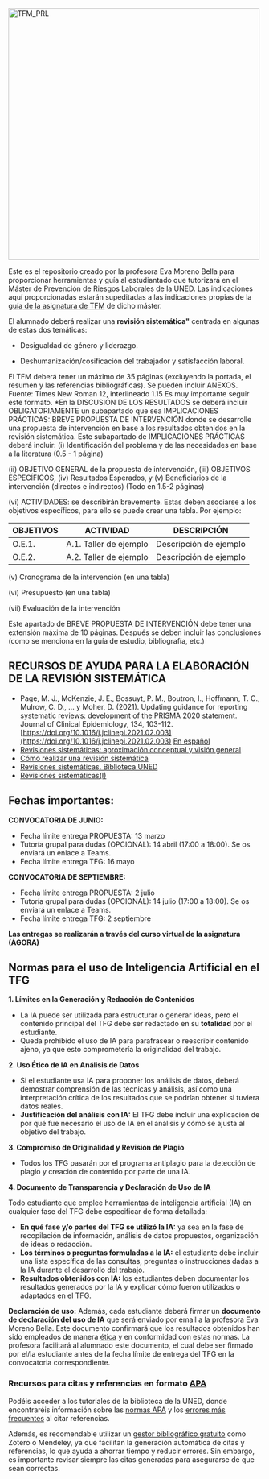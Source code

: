 <img width="500" alt="TFM_PRL" src="https://github.com/user-attachments/assets/0b97ea77-df0b-4867-8374-ee195c063cdb" />

Este es el repositorio creado por la profesora Eva Moreno Bella para proporcionar herramientas y guía al estudiantado que tutorizará en el Máster de Prevención de Riesgos Laborales de la UNED. Las indicaciones aquí proporcionadas estarán supeditadas a las indicaciones propias de la [guía de la asignatura de TFM](https://www.uned.es/universidad/inicio/intranet-general/estudios/masteres/guia-unica-masterpos.html?codAsignatura=22207124&idContenido=1) de dicho máster.

El alumnado deberá realizar una **revisión sistemática"** centrada en algunas de estas dos temáticas:

- Desigualdad de género y liderazgo.

- Deshumanización/cosificación del trabajador y satisfacción laboral.

El TFM deberá tener un máximo de 35 páginas (excluyendo la portada, el resumen y las referencias bibliográficas). Se pueden incluir ANEXOS. Fuente: Times New Roman 12, interlineado 1.15
Es muy importante seguir este formato.
*En la DISCUSIÓN DE LOS RESULTADOS se deberá incluir OBLIGATORIAMENTE un subapartado que sea IMPLICACIONES PRÁCTICAS: BREVE PROPUESTA DE INTERVENCIÓN donde se desarrolle una propuesta de intervención en base a los resultados obtenidos en la revisión sistemática. Este subapartado de IMPLICACIONES PRÁCTICAS deberá incluir:
(i) Identificación del problema y de las necesidades en base a la literatura (0.5 - 1 página)

(ii) OBJETIVO GENERAL de la propuesta de intervención, (iii) OBJETIVOS ESPECÍFICOS, (iv) Resultados Esperados, y (v) Beneficiarios de la intervención (directos e indirectos) (Todo en 1.5-2 páginas)

(vi) ACTIVIDADES: se describirán brevemente. Estas deben asociarse a los objetivos específicos, para ello se puede crear una tabla. Por ejemplo:

| OBJETIVOS  | ACTIVIDAD |  DESCRIPCIÓN |
| ------------- | ------------- | ------------- |
| O.E.1.  | A.1. Taller de ejemplo  | Descripción de ejemplo  |
| O.E.2.  | A.2. Taller de ejemplo  | Descripción de ejemplo  |

(v) Cronograma de la intervención (en una tabla)

(vi) Presupuesto (en una tabla)

(vii) Evaluación de la intervención
 
Este apartado de BREVE PROPUESTA DE INTERVENCIÓN debe tener una extensión máxima de 10 páginas. Después se deben incluir las conclusiones (como se menciona en la guía de estudio, bibliografía, etc.)


  

## RECURSOS DE AYUDA PARA LA ELABORACIÓN DE LA REVISIÓN SISTEMÁTICA

- Page, M. J., McKenzie, J. E., Bossuyt, P. M., Boutron, I., Hoffmann, T. C., Mulrow, C. D., ... y Moher, D. (2021). Updating guidance for reporting systematic reviews: development of the PRISMA 2020 statement. Journal of Clinical Epidemiology, 134, 103-112. [https://doi.org/10.1016/j.jclinepi.2021.02.003](https://doi.org/10.1016/j.jclinepi.2021.02.003) [En español](https://www.sciencedirect.com/science/article/pii/S0300893221002748?via%3Dihub)
- [Revisiones sistemáticas: aproximación conceptual y visión general](https://canal.uned.es/video/5a6f5d8bb1111fbb048b456a)
- [Cómo realizar una revisión sistemática](https://canal.uned.es/video/6399c39eae6c222d926de9d2)
- [Revisiones sistemáticas. Biblioteca UNED](https://canal.uned.es/video/5a6f5d8bb1111fbb048b456f)
- [Revisiones sistemáticas(I)](https://www.youtube.com/watch?v=Mj0ogwRo3uI&t=1s)



## Fechas importantes:
**CONVOCATORIA DE JUNIO:**
- Fecha límite entrega PROPUESTA: 13 marzo
- Tutoría grupal para dudas (OPCIONAL): 14 abril (17:00 a 18:00). Se os enviará un enlace a Teams.
- Fecha límite entrega TFG: 16 mayo

**CONVOCATORIA DE SEPTIEMBRE:**
- Fecha límite entrega PROPUESTA: 2 julio
- Tutoría grupal para dudas (OPCIONAL): 14 julio (17:00 a 18:00). Se os enviará un enlace a Teams.
- Fecha límite entrega TFG: 2 septiembre

**Las entregas se realizarán a través del curso virtual de la asignatura (ÁGORA)**

## Normas para el uso de Inteligencia Artificial en el TFG
**1.	Límites en la Generación y Redacción de Contenidos**
- La IA puede ser utilizada para estructurar o generar ideas, pero el contenido principal del TFG debe ser redactado en su **totalidad** por el estudiante.
- Queda prohibido el uso de IA para parafrasear o reescribir contenido ajeno, ya que esto comprometería la originalidad del trabajo.

**2.	Uso Ético de IA en Análisis de Datos**
- Si el estudiante usa IA para proponer los análisis de datos, deberá demostrar comprensión de las técnicas y análisis, así como una interpretación crítica de los resultados que se podrían obtener si tuviera datos reales.
- **Justificación del análisis con IA:** El TFG debe incluir una explicación de por qué fue necesario el uso de IA en el análisis y cómo se ajusta al objetivo del trabajo.

**3.	Compromiso de Originalidad y Revisión de Plagio**
- Todos los TFG pasarán por el programa antiplagio para la detección de plagio y creación de contenido por parte de una IA.

**4.	Documento de Transparencia y Declaración de Uso de IA**

Todo estudiante que emplee herramientas de inteligencia artificial (IA) en cualquier fase del TFG debe especificar de forma detallada:
- **En qué fase y/o partes del TFG se utilizó la IA:** ya sea en la fase de recopilación de información, análisis de datos propuestos, organización de ideas o redacción.
- **Los términos o preguntas formuladas a la IA:** el estudiante debe incluir una lista específica de las consultas, preguntas o instrucciones dadas a la IA durante el desarrollo del trabajo.
- **Resultados obtenidos con IA:** los estudiantes deben documentar los resultados generados por la IA y explicar cómo fueron utilizados o adaptados en el TFG.
  
**Declaración de uso:** Además, cada estudiante deberá firmar un **documento de declaración del uso de IA** que será enviado por email a la profesora Eva Moreno Bella. Este documento confirmará que los resultados obtenidos han sido empleados de manera [ética](https://www.uned.es/universidad/inicio/institucional/areas-direccion/vicerrectorados/innovacion/iaeducativa.html) y en conformidad con estas normas. La profesora facilitará al alumnado este documento, el cual debe ser firmado por el/la estudiante antes de la fecha límite de entrega del TFG en la convocatoria correspondiente.

### **Recursos para citas y referencias en formato [APA](https://normas-apa.org/)**  

Podéis acceder a los tutoriales de la biblioteca de la UNED, donde encontraréis información sobre las [normas APA](https://www.youtube.com/watch?v=gTURFhZkoIs) y los [errores más frecuentes](https://www.youtube.com/watch?v=Hxagy2iZDng) al citar referencias.  

Además, es recomendable utilizar un [gestor bibliográfico gratuito](https://www.youtube.com/watch?v=4CaVpuyFeB4) como Zotero o Mendeley, ya que facilitan la generación automática de citas y referencias, lo que ayuda a ahorrar tiempo y reducir errores. Sin embargo, es importante revisar siempre las citas generadas para asegurarse de que sean correctas.
